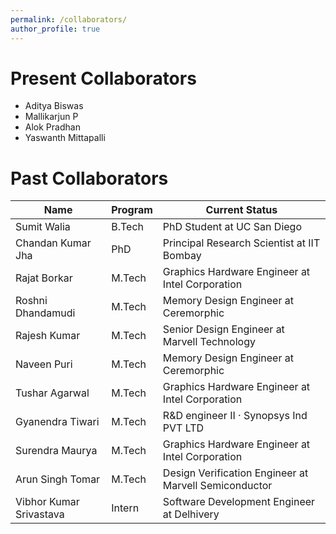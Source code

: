 ```yaml
---
permalink: /collaborators/
author_profile: true
---
```


Present Collaborators
===

* Aditya Biswas
* Mallikarjun P
* Alok Pradhan
* Yaswanth Mittapalli


Past Collaborators
===

<div class="datatable-begin"></div>

| Name     | Program | Current Status |
| ------------ | ------- | --------------------------------------- |
| Sumit Walia | B.Tech | PhD Student at UC San Diego 
| Chandan Kumar Jha | PhD | Principal Research Scientist at IIT Bombay 
| Rajat Borkar | M.Tech | Graphics Hardware Engineer at Intel Corporation 
| Roshni Dhandamudi | M.Tech | Memory Design Engineer at Ceremorphic 
| Rajesh Kumar | M.Tech | Senior Design Engineer at Marvell Technology 
| Naveen Puri | M.Tech | Memory Design Engineer at Ceremorphic 
| Tushar Agarwal | M.Tech | Graphics Hardware Engineer at Intel Corporation 
| Gyanendra Tiwari | M.Tech | R&D engineer II · Synopsys Ind PVT LTD
| Surendra Maurya | M.Tech | Graphics Hardware Engineer at Intel Corporation
| Arun Singh Tomar | M.Tech | Design Verification Engineer at Marvell Semiconductor
| Vibhor Kumar Srivastava | Intern | Software Development Engineer at Delhivery

<div class="datatable-end"></div>

